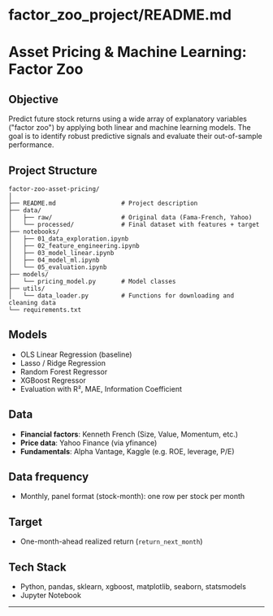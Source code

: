 # factor_zoo_project/README.md

# Asset Pricing & Machine Learning: Factor Zoo

## Objective
Predict future stock returns using a wide array of explanatory variables ("factor zoo") by applying both linear and machine learning models. The goal is to identify robust predictive signals and evaluate their out-of-sample performance.

## Project Structure

```
factor-zoo-asset-pricing/
│
├── README.md                  # Project description
├── data/
│   ├── raw/                   # Original data (Fama-French, Yahoo)
│   └── processed/             # Final dataset with features + target
├── notebooks/
│   ├── 01_data_exploration.ipynb
│   ├── 02_feature_engineering.ipynb
│   ├── 03_model_linear.ipynb
│   ├── 04_model_ml.ipynb
│   └── 05_evaluation.ipynb
├── models/
│   └── pricing_model.py       # Model classes
├── utils/
│   └── data_loader.py         # Functions for downloading and cleaning data
└── requirements.txt
```

## Models
- OLS Linear Regression (baseline)
- Lasso / Ridge Regression
- Random Forest Regressor
- XGBoost Regressor
- Evaluation with R², MAE, Information Coefficient

## Data
- **Financial factors**: Kenneth French (Size, Value, Momentum, etc.)
- **Price data**: Yahoo Finance (via yfinance)
- **Fundamentals**: Alpha Vantage, Kaggle (e.g. ROE, leverage, P/E)

## Data frequency
- Monthly, panel format (stock-month): one row per stock per month

## Target
- One-month-ahead realized return (`return_next_month`)

## Tech Stack
- Python, pandas, sklearn, xgboost, matplotlib, seaborn, statsmodels
- Jupyter Notebook

---

